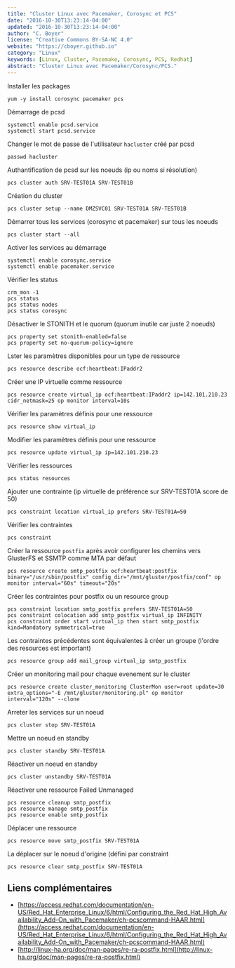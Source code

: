 ```yaml
---
title: "Cluster Linux avec Pacemaker, Corosync et PCS"
date: "2016-10-30T13:23:14-04:00"
updated: "2016-10-30T13:23:14-04:00"
author: "C. Boyer"
license: "Creative Commons BY-SA-NC 4.0"
website: "https://cboyer.github.io"
category: "Linux"
keywords: [Linux, Cluster, Pacemake, Corosync, PCS, Redhat]
abstract: "Cluster Linux avec Pacemaker/Corosync/PCS."
---
```


Installer les packages
```console
yum -y install corosync pacemaker pcs
```

Démarrage de pcsd
```console
systemctl enable pcsd.service
systemctl start pcsd.service
```

Changer le mot de passe de l'utilisateur `hacluster` créé par pcsd
```console
passwd hacluster
```

Authantification de pcsd sur les noeuds (ip ou noms si résolution)
```console
pcs cluster auth SRV-TEST01A SRV-TEST01B
```

Création du cluster
```console
pcs cluster setup --name DMZSVC01 SRV-TEST01A SRV-TEST01B
```

Démarrer tous les services (corosync et pacemaker) sur tous les noeuds
```console
pcs cluster start --all
```

Activer les services au démarrage
```console
systemctl enable corosync.service
systemctl enable pacemaker.service
```

Vérifier les status
```console
crm_mon -1
pcs status
pcs status nodes
pcs status corosync
```

Désactiver le STONITH et le quorum (quorum inutile car juste 2 noeuds)
```console
pcs property set stonith-enabled=false
pcs property set no-quorum-policy=ignore
```

Lster les paramètres disponibles pour un type de ressource
```console
pcs resource describe ocf:heartbeat:IPaddr2
```

Créer une IP virtuelle comme ressource
```console
pcs resource create virtual_ip ocf:heartbeat:IPaddr2 ip=142.101.210.23 cidr_netmask=25 op monitor interval=10s
```

Vérifier les paramètres définis pour une ressource
```console
pcs resource show virtual_ip
```

Modifier les paramètres définis pour une ressource
```console
pcs resource update virtual_ip ip=142.101.210.23
```

Vérifier les ressources
```console
pcs status resources
```

Ajouter une contrainte (ip virtuelle de préférence sur SRV-TEST01A score de 50)
```console
pcs constraint location virtual_ip prefers SRV-TEST01A=50
```

Vérifier les contraintes
```console
pcs constraint
```

Créer la ressource `postfix` après avoir configurer les chemins vers GlusterFS et SSMTP comme MTA par défaut
```console
pcs resource create smtp_postfix ocf:heartbeat:postfix binary="/usr/sbin/postfix" config_dir="/mnt/gluster/postfix/conf" op monitor interval="60s" timeout="20s"
```

Créer les contraintes pour postfix ou un resource group
```console
pcs constraint location smtp_postfix prefers SRV-TEST01A=50
pcs constraint colocation add smtp_postfix virtual_ip INFINITY
pcs constraint order start virtual_ip then start smtp_postfix kind=Mandatory symmetrical=true
```

Les contraintes précédentes sont équivalentes à créer un groupe (l'ordre des resources est important)
```console
pcs resource group add mail_group virtual_ip smtp_postfix
```

Créer un monitoring mail pour chaque evenement sur le cluster
```console
pcs resource create cluster_monitoring ClusterMon user=root update=30 extra_options="-E /mnt/gluster/monitoring.pl" op monitor interval="120s" --clone
```

Arreter les services sur un noeud
```console
pcs cluster stop SRV-TEST01A
```

Mettre un noeud en standby
```console
pcs cluster standby SRV-TEST01A
```

Réactiver un noeud en standby
```console
pcs cluster unstandby SRV-TEST01A
```

Réactiver une ressource Failed Unmanaged
```console
pcs resource cleanup smtp_postfix
pcs resource manage smtp_postfix
pcs resource enable smtp_postfix
```

Déplacer une ressource
```console
pcs resource move smtp_postfix SRV-TEST01A
```

La déplacer sur le noeud d'origine (défini par constraint
```console
pcs resource clear smtp_postfix SRV-TEST01A
```


## Liens complémentaires
 - [https://access.redhat.com/documentation/en-US/Red_Hat_Enterprise_Linux/6/html/Configuring_the_Red_Hat_High_Availability_Add-On_with_Pacemaker/ch-pcscommand-HAAR.html](https://access.redhat.com/documentation/en-US/Red_Hat_Enterprise_Linux/6/html/Configuring_the_Red_Hat_High_Availability_Add-On_with_Pacemaker/ch-pcscommand-HAAR.html)
 - [http://linux-ha.org/doc/man-pages/re-ra-postfix.html](http://linux-ha.org/doc/man-pages/re-ra-postfix.html)
